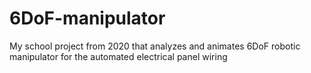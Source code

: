 # 6DoF-manipulator
My school project from 2020 that analyzes and animates 6DoF robotic manipulator for the automated electrical panel wiring
